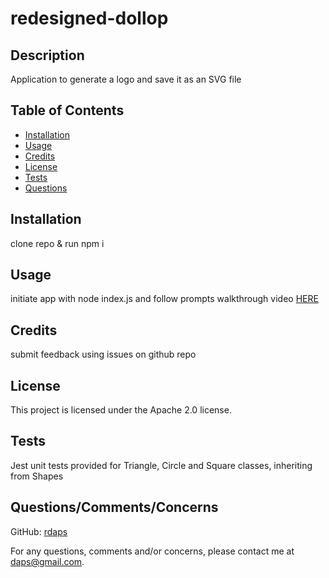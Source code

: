 # redesigned-dollop
## Description

Application to generate a logo and save it as an SVG file

## Table of Contents

- [Installation](#installation)
- [Usage](#usage)
- [Credits](#credits)
- [License](#license)
- [Tests](#tests)
- [Questions](#questions)

## Installation

clone repo & run npm i

## Usage

initiate app with node index.js and follow prompts
walkthrough video [HERE](https://)

## Credits

submit feedback using issues on github repo

## License

This project is licensed under the Apache 2.0 license.

## Tests

Jest unit tests provided for Triangle, Circle and Square classes, inheriting from Shapes

## Questions/Comments/Concerns

GitHub: [rdaps](https://github.com/rdaps)

For any questions, comments and/or concerns, please contact me at daps@gmail.com.


